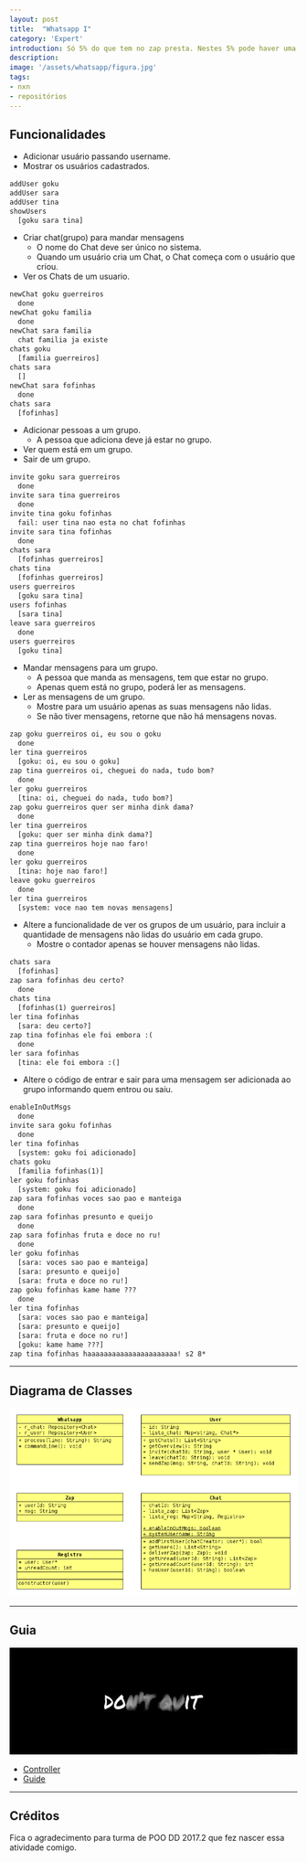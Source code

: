 ```yaml
---
layout: post
title:  "Whatsapp I"
category: 'Expert'
introduction: Só 5% do que tem no zap presta. Nestes 5% pode haver uma história de amor.
description: 
image: '/assets/whatsapp/figura.jpg'
tags:
- nxn
- repositórios
---
```


## Funcionalidades
- Adicionar usuário passando username.
- Mostrar os usuários cadastrados.

```
addUser goku
addUser sara
addUser tina
showUsers
  [goku sara tina]
```


- Criar chat(grupo) para mandar mensagens
    - O nome do Chat deve ser único no sistema.
    - Quando um usuário cria um Chat, o Chat começa com o usuário que criou.
- Ver os Chats de um usuario.

```
newChat goku guerreiros
  done
newChat goku familia
  done
newChat sara familia
  chat familia ja existe
chats goku
  [familia guerreiros]
chats sara
  []
newChat sara fofinhas
  done
chats sara
  [fofinhas]
```

- Adicionar pessoas a um grupo.
    - A pessoa que adiciona deve já estar no grupo.
- Ver quem está em um grupo.
- Sair de um grupo.

```
invite goku sara guerreiros
  done
invite sara tina guerreiros
  done
invite tina goku fofinhas
  fail: user tina nao esta no chat fofinhas
invite sara tina fofinhas
  done
chats sara
  [fofinhas guerreiros]
chats tina
  [fofinhas guerreiros]
users guerreiros
  [goku sara tina]
users fofinhas
  [sara tina]
leave sara guerreiros
  done
users guerreiros
  [goku tina]
```

- Mandar mensagens para um grupo.
    - A pessoa que manda as mensagens, tem que estar no grupo.
    - Apenas quem está no grupo, poderá ler as mensagens.
- Ler as mensagens de um grupo.    
    - Mostre para um usuário apenas as suas mensagens não lidas.
    - Se não tiver mensagens, retorne que não há mensagens novas.

```
zap goku guerreiros oi, eu sou o goku
  done
ler tina guerreiros
  [goku: oi, eu sou o goku]
zap tina guerreiros oi, cheguei do nada, tudo bom?
  done
ler goku guerreiros
  [tina: oi, cheguei do nada, tudo bom?]
zap goku guerreiros quer ser minha dink dama?
  done
ler tina guerreiros
  [goku: quer ser minha dink dama?]
zap tina guerreiros hoje nao faro!
  done
ler goku guerreiros
  [tina: hoje nao faro!]
leave goku guerreiros
  done
ler tina guerreiros
  [system: voce nao tem novas mensagens]
```

- Altere a funcionalidade de ver os grupos de um usuário, para incluir a quantidade de mensagens não lidas do usuário em cada grupo.
    - Mostre o contador apenas se houver mensagens não lidas.

```
chats sara
  [fofinhas]
zap sara fofinhas deu certo?
  done
chats tina
  [fofinhas(1) guerreiros]
ler tina fofinhas
  [sara: deu certo?]
zap tina fofinhas ele foi embora :(
  done
ler sara fofinhas
  [tina: ele foi embora :(]
```

- Altere o código de entrar e sair para uma mensagem ser adicionada ao grupo informando quem entrou ou saiu.

```
enableInOutMsgs
  done
invite sara goku fofinhas
  done
ler tina fofinhas
  [system: goku foi adicionado]
chats goku
  [familia fofinhas(1)]
ler goku fofinhas
  [system: goku foi adicionado]  
zap sara fofinhas voces sao pao e manteiga
  done
zap sara fofinhas presunto e queijo
  done
zap sara fofinhas fruta e doce no ru!
  done
ler goku fofinhas
  [sara: voces sao pao e manteiga]
  [sara: presunto e queijo]
  [sara: fruta e doce no ru!]  
zap goku fofinhas kame hame ???
  done
ler tina fofinhas
  [sara: voces sao pao e manteiga]
  [sara: presunto e queijo]
  [sara: fruta e doce no ru!]  
  [goku: kame hame ???]
zap tina fofinhas haaaaaaaaaaaaaaaaaaaaaa! s2 8*
```

---
## Diagrama de Classes

![](/assets/whatsapp/diagrama.png)

---
## Guia
![](/assets/img/doit.jpg)

- [Controller](/assets/whatsapp/controller)
- [Guide](/assets/whatsapp/guide)

---
## Créditos

Fica o agradecimento para turma de POO DD 2017.2 que fez nascer essa atividade comigo.